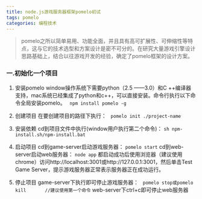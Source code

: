 ```yaml
---
title: node.js游戏服务器框架pomelo初试
tags: pomelo
categories: 编程技术
---
```


> pomelo之所以简单易用、功能全面，并且具有高可扩展性、可伸缩性等特点，这与它的技术选型和方案设计是密不可分的。在研究大量游戏引擎设计思路基础上，结合以往游戏开发的经验，确定了pomelo框架的设计方案。

<!--more-->

### 一.初始化一个项目
1. 安装pomelo
   window操作系统下需要python（2.5 ——3.0）和C ++编译器支持，mac系统已经集成了python和c++，可以直接安装。命令行执行以下命令全局安装pomelo。
   ` npm install pomelo -g`

2. 创建项目
   在要创建项目的路径下执行：
   ` pomelo init ./project-name`

3. 安装依赖
   cd到项目文件中执行(window用户执行第二个命令)：
  `sh npm-install.sh/npm-install.bat`

4. 启动项目
  cd到game-server启动游戏服务器：
  `pomelo start`
  cd到web-server启动web服务器：
  `node app`
  都启动成功后使用浏览器（建议使用chrome）访问http://localhost:3001或http://127.0.0.1:3001，然后单击Test Game Server，提示游戏服务器正常表示服务器正在成功运行。

5. 停止项目
  game-server下执行即可停止游戏服务器：
  ` pomelo stop或pomelo kill       //建议使用第一个命令`
  web-server下ctrl+c即可停止web服务器








